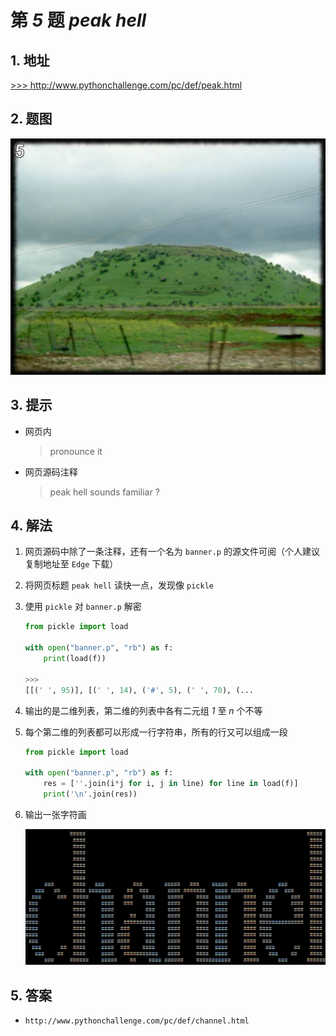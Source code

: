 # 第 *5* 题 *peak hell*

## 1. 地址

<a href="http://www.pythonchallenge.com/pc/def/peak.html" target="_blank">>>> http://www.pythonchallenge.com/pc/def/peak.html</a>

## 2. 题图

![peakhell](.\imgs\05_peakhell.jpg)

## 3. 提示

- 网页内

    > pronounce it

- 网页源码注释
  
    > peak hell sounds familiar ?

## 4. 解法

1. 网页源码中除了一条注释，还有一个名为 `banner.p` 的源文件可阅（个人建议复制地址至 `Edge` 下载）
2. 将网页标题 `peak hell` 读快一点，发现像 `pickle`
3. 使用 `pickle` 对 `banner.p` 解密

    ```python
    from pickle import load
    
    with open("banner.p", "rb") as f:
        print(load(f))
    
    >>>
    [[(' ', 95)], [(' ', 14), ('#', 5), (' ', 70), (...
    ```

4. 输出的是二维列表，第二维的列表中各有二元组 *1* 至 *n* 个不等
5. 每个第二维的列表都可以形成一行字符串，所有的行又可以组成一段

    ```python
    from pickle import load
    
    with open("banner.p", "rb") as f:
        res = [''.join(i*j for i, j in line) for line in load(f)]
        print('\n'.join(res))
    ```

6. 输出一张字符画

    ![channel](.\imgs\05_channel.png)

## 5. 答案

- `http://www.pythonchallenge.com/pc/def/channel.html`
